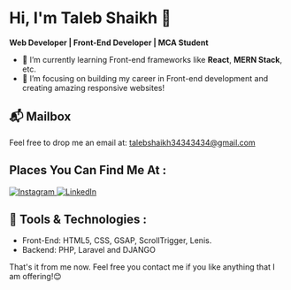 # Hi, I'm Taleb Shaikh 👋

**Web Developer | Front-End Developer | MCA Student**

- 🌱 I’m currently learning Front-end frameworks like **React**, **MERN Stack**, etc.
- 🔭 I’m focusing on building my career in Front-end development and creating amazing responsive websites!

## 📬 Mailbox
Feel free to drop me an email at: <a href="mailto:talebshaikh34343434@gmail.com" style="text-decoration:none; color:inherit;">talebshaikh34343434@gmail.com</a>

## Places You Can Find Me At :
<div align="start">
  <a href="https://www.instagram.com/__t_a_l_e_b__/" target="_blank">
    <img src="https://img.shields.io/badge/Instagram-%23E4405F?style=for-the-badge&logo=instagram&logoColor=white" alt="Instagram" />
  </a>
  <a href="https://www.linkedin.com/in/taleb-shaikh-2a1b94281/" target="_blank">
    <img src="https://img.shields.io/badge/LinkedIn-%230077B5?style=for-the-badge&logo=linkedin&logoColor=white" alt="LinkedIn" />
  </a>
</div>

## 🔧 Tools & Technologies :
- Front-End: HTML5, CSS, GSAP, ScrollTrigger, Lenis.
- Backend: PHP, Laravel and DJANGO

That's it from me now. Feel free you contact me if you like anything that I am offering!😊
